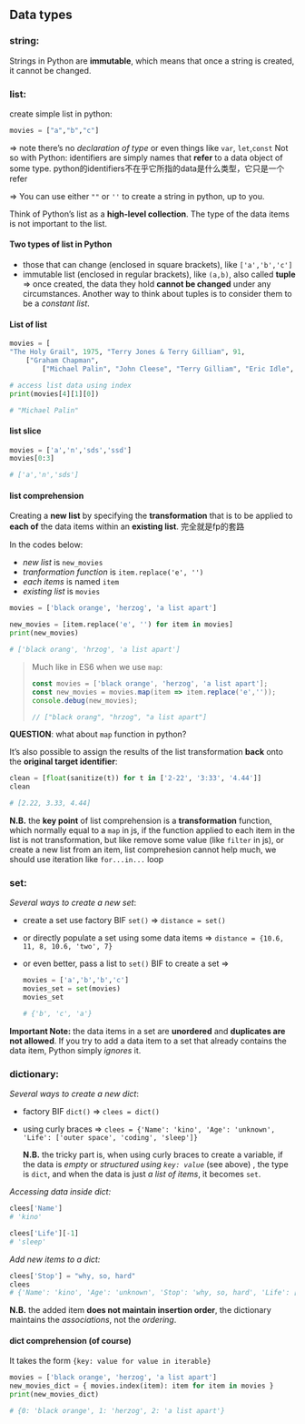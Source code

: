 ## Data types

### string:

Strings in Python are **immutable**, which means that once a string is created, it cannot be changed.

### list:

create simple list in python:

```python
movies = ["a","b","c"]
```
=> note there’s no *declaration of type* or even things like `var`, `let`,`const`
Not so with Python: identifiers are simply names that **refer** to a data object of some type.
python的identifiers不在乎它所指的data是什么类型，它只是一个refer

=> You can use either `""` or `''` to create a string in python, up to you.

Think of Python’s list as a **high-level collection**. The type of the data items is not important to the list.

#### Two types of list in Python

- those that can change (enclosed in square brackets), like `['a','b','c']`
- immutable list (enclosed in regular brackets), like `(a,b)`, also called **tuple** => once created, the data they hold **cannot be changed** under any circumstances. Another way to think about tuples is to consider them to be a *constant list*.

#### List of list

```python
movies = [
"The Holy Grail", 1975, "Terry Jones & Terry Gilliam", 91,
	["Graham Chapman",
		["Michael Palin", "John Cleese", "Terry Gilliam", "Eric Idle", "Terry Jones"]]]

# access list data using index
print(movies[4][1][0])

# "Michael Palin"
```

#### list slice

```python
movies = ['a','n','sds','ssd']
movies[0:3]

# ['a','n','sds']
```

#### list comprehension

Creating a **new list** by specifying the **transformation** that is to be applied to **each of** the data items within an **existing list**. 完全就是fp的套路

In the codes below: 

- *new list* is `new_movies`
- *tranformation function* is `item.replace('e', '')`
- *each items* is named `item`
- *existing list* is `movies`

```python
movies = ['black orange', 'herzog', 'a list apart']

new_movies = [item.replace('e', '') for item in movies]
print(new_movies)

# ['black orang', 'hrzog', 'a list apart']
```

>  Much like in ES6 when we use `map`:
>  
>  ```javascript
>  const movies = ['black orange', 'herzog', 'a list apart'];
>  const new_movies = movies.map(item => item.replace('e',''));
>  console.debug(new_movies);
>  
>  // ["black orang", "hrzog", "a list apart"]
>  ```

**QUESTION**: what about `map` function in python?

It’s also possible to assign the results of the list transformation **back** onto the **original target identifier**:

```python
clean = [float(sanitize(t)) for t in ['2-22', '3:33', '4.44']]
clean

# [2.22, 3.33, 4.44]
```

**N.B.** the **key point** of list comprehension is a **transformation** function, which normally equal to a `map` in js, if the function applied to each item in the list is not transformation, but like remove some value (like `filter` in js), or create a new list from an item, list comprehesion cannot help much, we should use iteration like `for...in...` loop

### set:

_Several ways to create a new set_:

- create a set use factory BIF `set()` => `distance = set()`
- or directly populate a set using some data items => `distance = {10.6, 11, 8, 10.6, 'two', 7}`
- or even better, pass a list to `set()` BIF to create a set =>

	```python
	movies = ['a','b','b','c']
	movies_set = set(movies)
	movies_set
	
	# {'b', 'c', 'a'}
	```
**Important Note:** the data items in a set are **unordered** and **duplicates are not allowed**. If you try to add a data item to a set that already contains the data item, Python simply *ignores* it.


### dictionary:

_Several ways to create a new dict_:

- factory BIF `dict()` => `clees = dict()`
- using curly braces => `clees = {'Name': 'kino', 'Age': 'unknown', 'Life': ['outer space', 'coding', 'sleep']}`

	**N.B.** the tricky part is, when using curly braces to create a variable, if the data is *empty* or *structured using `key: value`* (see above) , the type is `dict`, and when the data is just *a list of items*, it becomes `set`.
	
_Accessing data inside dict:_

```python
clees['Name']
# 'kino'

clees['Life'][-1]
# 'sleep'
```

_Add new items to a dict:_

```python
clees['Stop'] = "why, so, hard"
clees
# {'Name': 'kino', 'Age': 'unknown', 'Stop': 'why, so, hard', 'Life': ['outer space', 'coding', 'sleep']}
```
**N.B.** the added item **does not maintain insertion order**, the dictionary maintains the *associations*, not the *ordering*.

#### dict comprehension (of course)

It takes the form `{key: value for value in iterable}`

```python
movies = ['black orange', 'herzog', 'a list apart']
new_movies_dict = { movies.index(item): item for item in movies }
print(new_movies_dict)

# {0: 'black orange', 1: 'herzog', 2: 'a list apart'}
```
